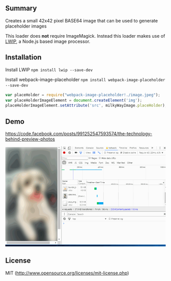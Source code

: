 ## Summary

Creates a small 42x42 pixel BASE64 image that can be used to generate placeholder images

This loader does **not** require ImageMagick. Instead this loader makes use of [LWIP](https://github.com/EyalAr/lwip), a Node.js based image processor.


## Installation

Install LWIP
`npm install lwip --save-dev`

Install webpack-image-placeholder
`npm install webpack-image-placeholder --save-dev`


``` javascript
var placeHolder = require("webpack-image-placeholder!./image.jpeg");
var placeHolderImageElement = document.createElement('img');
placeHolderImageElement.setAttribute('src', milkyWayImage.placeHolder);
```

## Demo
https://code.facebook.com/posts/991252547593574/the-technology-behind-preview-photos

![sample image](https://github.com/cgatian/webpack-image-placeholder/raw/master/test/fade.gif "Sample placeholder usage")


## License

MIT (http://www.opensource.org/licenses/mit-license.php)